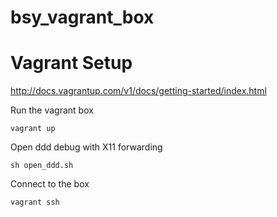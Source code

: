bsy_vagrant_box
===============

# Vagrant Setup
http://docs.vagrantup.com/v1/docs/getting-started/index.html

Run the vagrant box

	vagrant up

Open ddd debug with X11 forwarding

	sh open_ddd.sh

Connect to the box

	vagrant ssh
